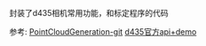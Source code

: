 封装了d435相机常用功能，和标定程序的代码


参考:
[PointCloudGeneration-git](https://github.com/musimab/PointCloudGeneration)
[d435官方api+demo](https://dev.intelrealsense.com/docs/python2)
